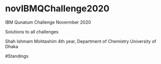 # novIBMQChallenge2020

IBM Qunatum Challenge Novermber 2020

Solutions to all challenges 


Shah Ishmam Mohtashim
4th year, Department of Chemistry
University of Dhaka


#Standings

